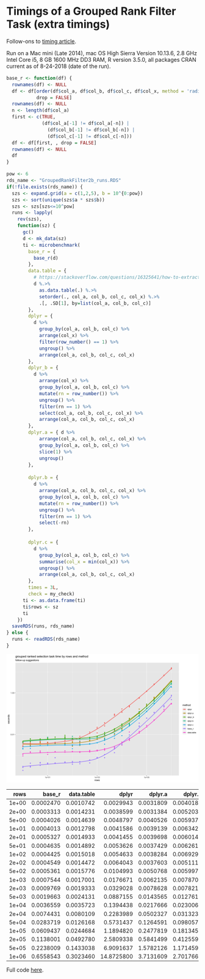 Timings of a Grouped Rank Filter Task (extra timings)
================

Follow-ons to [timing article](http://www.win-vector.com/blog/2018/08/timings-of-a-grouped-rank-filter-task/).

Run on a Mac mini (Late 2014), mac OS High Sierra Version 10.13.6, 2.8 GHz Intel Core i5, 8 GB 1600 MHz DD3 RAM, R version 3.5.0, all packages CRAN current as of 8-24-2018 (date of the run).

``` r
base_r <- function(df) {
  rownames(df) <- NULL
  df <- df[order(df$col_a, df$col_b, df$col_c, df$col_x, method = 'radix'), , 
           drop = FALSE]
  rownames(df) <- NULL
  n <- length(df$col_a)
  first <- c(TRUE,
             (df$col_a[-1] != df$col_a[-n]) | 
               (df$col_b[-1] != df$col_b[-n]) | 
               (df$col_c[-1] != df$col_c[-n]))
  df <- df[first, , drop = FALSE]
  rownames(df) <- NULL
  df
}
```

``` r
pow <- 6
rds_name <- "GroupedRankFilter2b_runs.RDS"
if(!file.exists(rds_name)) {
  szs <- expand.grid(a = c(1,2,5), b = 10^{0:pow}) 
  szs <- sort(unique(szs$a * szs$b))
  szs <- szs[szs<=10^pow]
  runs <- lapply(
    rev(szs),
    function(sz) {
      gc()
      d <- mk_data(sz)
      ti <- microbenchmark(
        base_r = {
          base_r(d)
        },
        data.table = { 
          # https://stackoverflow.com/questions/16325641/how-to-extract-the-first-n-rows-per-group
          d %.>% 
            as.data.table(.) %.>% 
            setorder(., col_a, col_b, col_c, col_x) %.>%
            .[, .SD[1], by=list(col_a, col_b, col_c)] 
        },
        dplyr = {
          d %>% 
            group_by(col_a, col_b, col_c) %>% 
            arrange(col_x) %>% 
            filter(row_number() == 1) %>%
            ungroup() %>%
            arrange(col_a, col_b, col_c, col_x)
        },
        dplyr_b = {
          d %>% 
            arrange(col_x) %>% 
            group_by(col_a, col_b, col_c) %>% 
            mutate(rn = row_number()) %>%
            ungroup() %>%
            filter(rn == 1) %>%
            select(col_a, col_b, col_c, col_x) %>%
            arrange(col_a, col_b, col_c, col_x)
        },
        dplyr.a = { d %>%
            arrange(col_a, col_b, col_c, col_x) %>%
            group_by(col_a, col_b, col_c) %>%
            slice(1) %>%
            ungroup()
        },
        
        dplyr.b = {
          d %>%
            arrange(col_a, col_b, col_c, col_x) %>% 
            group_by(col_a, col_b, col_c) %>% 
            mutate(rn = row_number()) %>%
            ungroup() %>%
            filter(rn == 1) %>%
            select(-rn)
        },
        
        dplyr.c = {
          d %>%
            group_by(col_a, col_b, col_c) %>% 
            summarise(col_x = min(col_x)) %>%
            ungroup() %>%
            arrange(col_a, col_b, col_c, col_x)
        },
        times = 3L,
        check = my_check)
      ti <- as.data.frame(ti)
      ti$rows <- sz
      ti
    })
  saveRDS(runs, rds_name)
} else {
  runs <- readRDS(rds_name)
}
```

<img src="GroupedRankFilter2b_files/figure-markdown_github/present2-1.png" width="1152" />

|   rows|    base\_r|  data.table|       dplyr|    dplyr.a|    dplyr.b|    dplyr.c|   dplyr\_b|
|------:|----------:|-----------:|-----------:|----------:|----------:|----------:|----------:|
|  1e+00|  0.0002470|   0.0010742|   0.0029943|  0.0031809|  0.0040186|  0.0022563|  0.0044148|
|  2e+00|  0.0003313|   0.0014231|   0.0038599|  0.0031384|  0.0052035|  0.0027281|  0.0056127|
|  5e+00|  0.0004026|   0.0014639|   0.0048797|  0.0040526|  0.0059370|  0.0036026|  0.0060995|
|  1e+01|  0.0004013|   0.0012798|   0.0041586|  0.0039139|  0.0063424|  0.0032077|  0.0064551|
|  2e+01|  0.0005327|   0.0014933|   0.0041455|  0.0039698|  0.0060140|  0.0036182|  0.0065667|
|  5e+01|  0.0004635|   0.0014892|   0.0053626|  0.0037429|  0.0062610|  0.0032970|  0.0080441|
|  1e+02|  0.0004425|   0.0015018|   0.0054633|  0.0038284|  0.0069292|  0.0027485|  0.0063305|
|  2e+02|  0.0004549|   0.0014472|   0.0064043|  0.0037603|  0.0051118|  0.0032940|  0.0065047|
|  5e+02|  0.0005361|   0.0015776|   0.0104993|  0.0050768|  0.0059973|  0.0035378|  0.0063656|
|  1e+03|  0.0007544|   0.0017001|   0.0176671|  0.0062135|  0.0078708|  0.0046064|  0.0081509|
|  2e+03|  0.0009769|   0.0019333|   0.0329028|  0.0078628|  0.0078217|  0.0048941|  0.0113724|
|  5e+03|  0.0019663|   0.0024131|   0.0887155|  0.0143565|  0.0127615|  0.0078553|  0.0180241|
|  1e+04|  0.0036559|   0.0035723|   0.1394438|  0.0217666|  0.0230061|  0.0148798|  0.0300852|
|  2e+04|  0.0074431|   0.0080109|   0.2283989|  0.0502327|  0.0313238|  0.0272954|  0.0536791|
|  5e+04|  0.0283719|   0.0126168|   0.5731437|  0.1264591|  0.0980578|  0.0698104|  0.1138654|
|  1e+05|  0.0609437|   0.0244684|   1.1894820|  0.2477819|  0.1813457|  0.1461624|  0.2463448|
|  2e+05|  0.1138001|   0.0492780|   2.5809338|  0.5841499|  0.4125598|  0.3020178|  0.5090304|
|  5e+05|  0.2238009|   0.1433038|   6.9091637|  1.5782126|  1.1714595|  0.9569284|  1.4743319|
|  1e+06|  0.6558543|   0.3023460|  14.8725800|  3.7131609|  2.7017660|  1.8995092|  3.4221893|

Full code [here](https://github.com/WinVector/rqdatatable/blob/master/extras/GroupedRankFilter2b.Rmd).
